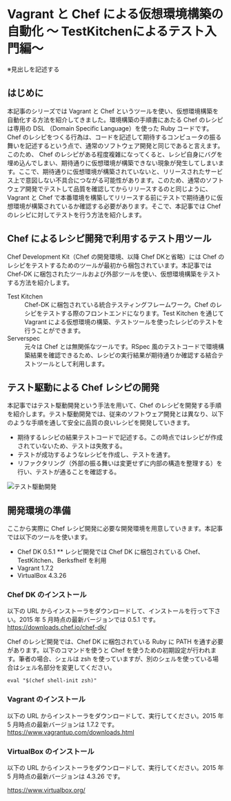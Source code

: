 # Vagrant と Chef による仮想環境構築の自動化 〜 TestKitchenによるテスト入門編〜

※見出しを記述する

## はじめに

本記事のシリーズでは Vagrant と Chef というツールを使い、仮想環境構築を自動化する方法を紹介してきました。環境構築の手順書にあたる Chef のレシピは専用の DSL （Domain Specific Language）を使った Ruby コードです。Chef のレシピをつくる行為は、コードを記述して期待するコンピュータの振る舞いを記述するという点で、通常のソフトウェア開発と同じであると言えます。このため、 Chef のレシピがある程度複雑になってくると、レシピ自身にバグを埋め込んでしまい、期待通りに仮想環境が構築できない現象が発生してしまいます。ここで、期待通りに仮想環境が構築されていないと、リリースされたサービス上で意図しない不具合につながる可能性があります。このため、通常のソフトウェア開発でテストして品質を確認してからリリースするのと同じように、Vagrant と Chef で本番環境を構築してリリースする前にテストで期待通りに仮想環境が構築されているか確認する必要があります。そこで、本記事では Chef のレシピに対してテストを行う方法を紹介します。

## Chef によるレシピ開発で利用するテスト用ツール

Chef Development Kit（Chef の開発環境、以降 Chef DKと省略）には Chef のレシピをテストするためのツールが最初から梱包されています。本記事では Chef-DK に梱包されたツールおよび外部ツールを使い、仮想環境構築をテストする方法を紹介します。

<dl>
  <dt>Test Kitchen</dt>
  <dd>Chef-DK に梱包されている統合テスティングフレームワーク。Chef のレシピをテストする際のフロントエンドになります。Test Kitchen を通じて Vagrant による仮想環境の構築、テストツールを使ったレシピのテストを行うことができます。</dd>
  <dt>Serverspec</dt>
  <dd>元々は Chef とは無関係なツールです。RSpec 風のテストコードで環境構築結果を確認できるため、レシピの実行結果が期待通りか確認する結合テストツールとして利用します。</dd>
</dl>

## テスト駆動による Chef レシピの開発

本記事ではテスト駆動開発という手法を用いて、Chef のレシピを開発する手順を紹介します。テスト駆動開発では、従来のソフトウェア開発とは異なり、以下のような手順を通して安全に品質の良いレシピを開発していきます。

* 期待するレシピの結果テストコードで記述する。この時点ではレシピが作成されていないため、テストは失敗する。
* テストが成功するようなレシピを作成し、テストを通す。
* リファクタリング（外部の振る舞いは変更せずに内部の構造を整理する）を行い、テストが通ることを確認する。

![テスト駆動開発](http://www.techmatrix.co.jp/quality/concerto/hint/images/hint_agile02_1.jpg "テスト駆動開発")

## 開発環境の準備

ここから実際に Chef レシピ開発に必要な開発環境を用意していきます。本記事では以下のツールを使います。

* Chef DK 0.5.1
 ** レシピ開発では Chef DK に梱包されている Chef、TestKitchen、Berksfhelf を利用 
* Vagrant 1.7.2
* VirtualBox 4.3.26

### Chef DK のインストール

以下の URL からインストーラをダウンロードして、インストールを行って下さい。2015 年 5 月時点の最新バージョンでは 0.5.1 です。
https://downloads.chef.io/chef-dk/

Chef のレシピ開発では、Chef DK に梱包されている Ruby に PATH を通す必要があります。以下のコマンドを使うと Chef を使うための初期設定が行われます。筆者の場合、シェルは zsh を使っていますが、別のシェルを使っている場合はシェル名部分を変更してください。

```
eval "$(chef shell-init zsh)"
```

### Vagrant のインストール

以下の URL からインストーラをダウンロードして、実行してください。2015 年 5 月時点の最新バージョンは 1.7.2 です。
https://www.vagrantup.com/downloads.html

### VirtualBox のインストール

以下の URL からインストーラをダウンロードして、実行してください。2015 年 5 月時点の最新バージョンは 4.3.26 です。

https://www.virtualbox.org/

